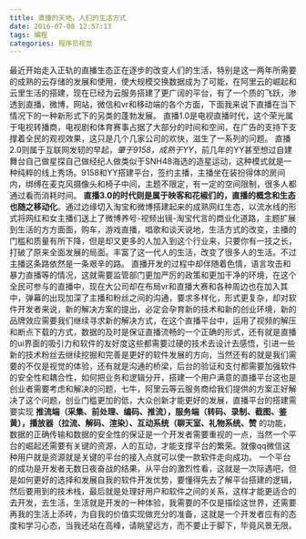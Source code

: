 ```yaml
---
title: 直播的天地，人们的生活方式
date: 2016-07-08 12:57:13
tags: 编程
categories: 程序员视觉
---
```

最近开始走入正轨的直播生态正在逐步的改变人们的生活，特别是这一两年所需要的成熟的云存储的发展和使用，使大规模交换数据成为了可能，在阿里云的崛起和云里生活的搭建，现在已经为云服务搭建了更广阔的平台，有了一个质的飞跃，渗透到直播，微博，网站，微信和vr和移动端的各个方面，下面我来说下直播在当下情况下的一种新形式下的另类的蓬勃发展。
直播1.0是电视直播时代，这个荣光属于电视转播商，电视剧和体育赛事占据了大部分的时间和空间，在广告的支持下支撑着全民的观视效果，这只是几个几家公司的欢快，滋生了一系列的问题。
直播2.0则属于互联网发轫的早起，*肇于9158，成熟于YY*，前几年的YY甚至想过自建舞台自己做星探自己做经纪人做类似于SNH48海选的造星运动，这种模式就是一种纯粹的线上秀场。9158和YY搭建平台，签约主播，主播坐在装扮得体的房间内，绑缚在麦克风摄像头和椅子中间，主题不限定，有一定的空间限制，很多人都通过看而消耗时间。
**直播3.0的时代则是属于映客和花椒们的，直播的概念和生态也随之移动化**。通过边缘切入淘宝和微博搭建起来的成熟网红生态，以流水线的形式将网红和女主播们送上了微博养号-视频出镜-淘宝代言的商业化道路，主题扩展到生活的方方面面，购车，游戏直播，唱歌和谈天说地，生活方式的改变，主播的门槛和质量有所下降，但是却又更多的人加入到这个行业来，只要你有一技之长，打破了原来全面发展的局面。丰富了这一代人的生活，改变了很多人的生活。<!--more-->不过主播这条路依然是一条艰辛的路。
直播开发的过程中却伴随着色情，语言攻击和暴力直播等的情况，这就需要监管部门更加严厉的政策和更加干净的环境，在这个全民可参与的直播中，现在大公司却在布局vr和直播大赛和各种周边也在加入其中，弹幕的出现加深了主播和粉丝之间的沟通，要求多样化，形式更复杂，却对软件开发者来说，新的解决方案的提出，必定会孕育新的技术和新的创业环境，新的品牌效应需要我们继续寻求新的解决方式，在这个直播平台中，运用了视频的解压和断点下载的方式，数据的及时是保证直播流畅的一个正确的形式，还有就是直播的ui界面的吸引力和软件的友好度这些都需要过硬的技术去设计去感悟，引进一些新的技术粉丝去继续挖掘和完善是更好的软件发展的方向，当然还有的就是我们需要的不仅是视觉的体验，还有就是沟通的桥梁，后台的验证和支付都需要加强软件的安全性和耦合性，如何把业务和逻辑分开，搭建一个用户满意的直播平台这也是创业者需要考虑和解决的问题，七牛，阿里云等云服务商给我们提供的方案正好解决了这个问题，创业门槛更加的低，大众创新才能更好的发展，直播平台的搭建需要实现 **推流端（采集、前处理、编码、推流），服务端（转码、录制、截图、鉴黄），播放器（拉流、解码、渲染）、互动系统（聊天室、礼物系统、赞** 的功能，数据的正确传输和数据的安全性的保证是一个开发者需要重视的一点，当然一个平台的崛起还需要有关键的资源，人的互动，才能支撑平台的繁荣。就像qq微信这种用户就是资源就是关键的平台的接入点就可以使一款软件走向成功。
一个平台的成功是开发者无数日夜奋战的结果，从平台的激烈性看，这就是一次际遇吧，但是如何更好的选择和发展自我的软件开发优势，要懂得先去了解平台搭建的逻辑，然后要用到的技术栈，最后就是处理好用户和软件之间的关系，这样才能更适合的去开发，去生活，生活就是开发的一种体验，我需要的不仅是描绘这世界，还需要再我的生活上添砖，为自我的价值实现做充分的准备，这就是一个开发者应有的态度和学习心态，当我还站在高峰，请眺望远方，而不要止于脚下，毕竟风景无限。
